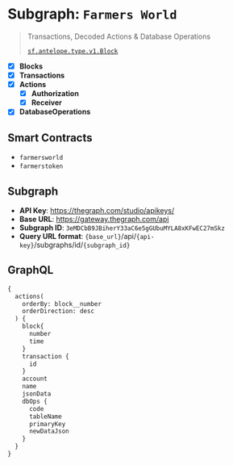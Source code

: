 # Subgraph: `Farmers World`

> Transactions, Decoded Actions & Database Operations
>
> [`sf.antelope.type.v1.Block`](https://buf.build/pinax/firehose-antelope/docs/main:sf.antelope.type.v1)

- [x] **Blocks**
- [x] **Transactions**
- [x] **Actions**
  - [x] **Authorization**
  - [x] **Receiver**
- [x] **DatabaseOperations**

## Smart Contracts

- `farmersworld`
- `farmerstoken`

## Subgraph

- **API Key**: https://thegraph.com/studio/apikeys/
- **Base URL**: https://gateway.thegraph.com/api
- **Subgraph ID**: `3eMDCbB9JBiherY33aC6e5gGUbuMYLA8xKFwEC27mSkz`
- **Query URL format**: `{base_url}`/api/`{api-key}`/subgraphs/id/`{subgraph_id}`

## GraphQL

```graphql
{
  actions(
    orderBy: block__number
    orderDirection: desc
  ) {
    block{
      number
      time
    }
    transaction {
      id
    }
    account
    name
    jsonData
    dbOps {
      code
      tableName
      primaryKey
      newDataJson
    }
  }
}
```
